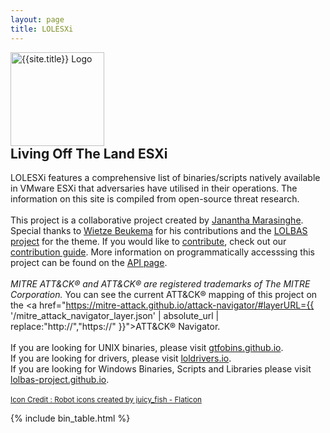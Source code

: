 ```yaml
---
layout: page
title: LOLESXi
---
```

<div class="header-box">
<a href="https://github.com/LOLESXi-Project/LOLESXi/blob/main/README.md"><img src="{{ '/assets/logo.png' | relative_url }}" height="150" alt="{{site.title}} Logo" style="margin-right: 20px;"></a>
<div>
<h2 style="margin-top: 0">Living Off The Land ESXi</h2>


LOLESXi features a comprehensive list of binaries/scripts natively available in VMware ESXi that adversaries have utilised in their operations. The information on this site is compiled from open-source threat research.
<br><br> This project is a collaborative project created by <a href="https://twitter.com/blueteam0ps_">Janantha Marasinghe</a>. Special thanks to <a href="https://twitter.com/wietze">Wietze Beukema</a> for his contributions and the <a href="https://lolbas-project.github.io/">LOLBAS project</a> for the theme.
If you would like to <a href="https://github.com/LOLESXi-Project/LOLESXi/graphs/contributors">contribute</a>, check out our
<a href="https://github.com/LOLESXi-Project/LOLESXi/blob/main/CONTRIBUTE.md">contribution guide</a>.
More information on programmatically accesssing this project can be found on the <a href="https://github.com/LOLESXi-Project/LOLESXi/blob/main/api/index.md">API page</a>.
<br>
<br>
<span style="font-style: italic;">MITRE ATT&amp;CK&reg; and ATT&amp;CK&reg; are registered trademarks of The MITRE Corporation.</span> You can see the current ATT&amp;CK&reg; mapping of this project on the <a href="https://mitre-attack.github.io/attack-navigator/#layerURL={{ '/mitre_attack_navigator_layer.json' | absolute_url | replace:"http://","https://" }}">ATT&amp;CK&reg; Navigator</a>.
<br>
<br>
If you are looking for UNIX binaries, please visit <a href="https://gtfobins.github.io/">gtfobins.github.io</a>.
<br>
If you are looking for drivers, please visit <a href="https://www.loldrivers.io/">loldrivers.io</a>.
<br>
If you are looking for Windows Binaries, Scripts and Libraries please visit <a href="https://lolbas-project.github.io/">lolbas-project.github.io</a>.
<br>
<br>
<small><a href="https://www.flaticon.com/free-icons/robot" title="robot icons">Icon Credit : Robot icons created by juicy_fish - Flaticon</a></small>
</div>
</div>

[functions]: /functions/
{% include bin_table.html %}

